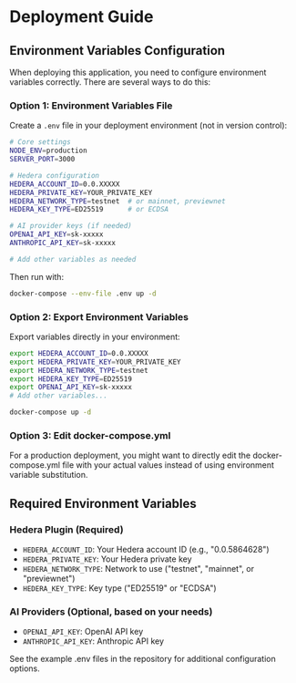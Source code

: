 # Deployment Guide

## Environment Variables Configuration

When deploying this application, you need to configure environment variables correctly. There are several ways to do this:

### Option 1: Environment Variables File

Create a `.env` file in your deployment environment (not in version control):

```bash
# Core settings
NODE_ENV=production
SERVER_PORT=3000

# Hedera configuration
HEDERA_ACCOUNT_ID=0.0.XXXXX
HEDERA_PRIVATE_KEY=YOUR_PRIVATE_KEY
HEDERA_NETWORK_TYPE=testnet  # or mainnet, previewnet
HEDERA_KEY_TYPE=ED25519      # or ECDSA

# AI provider keys (if needed)
OPENAI_API_KEY=sk-xxxxx
ANTHROPIC_API_KEY=sk-xxxxx

# Add other variables as needed
```

Then run with:

```bash
docker-compose --env-file .env up -d
```

### Option 2: Export Environment Variables

Export variables directly in your environment:

```bash
export HEDERA_ACCOUNT_ID=0.0.XXXXX
export HEDERA_PRIVATE_KEY=YOUR_PRIVATE_KEY
export HEDERA_NETWORK_TYPE=testnet
export HEDERA_KEY_TYPE=ED25519
export OPENAI_API_KEY=sk-xxxxx
# Add other variables...

docker-compose up -d
```

### Option 3: Edit docker-compose.yml

For a production deployment, you might want to directly edit the docker-compose.yml file with your actual values instead of using environment variable substitution.

## Required Environment Variables

### Hedera Plugin (Required)
- `HEDERA_ACCOUNT_ID`: Your Hedera account ID (e.g., "0.0.5864628")
- `HEDERA_PRIVATE_KEY`: Your Hedera private key
- `HEDERA_NETWORK_TYPE`: Network to use ("testnet", "mainnet", or "previewnet")
- `HEDERA_KEY_TYPE`: Key type ("ED25519" or "ECDSA")

### AI Providers (Optional, based on your needs)
- `OPENAI_API_KEY`: OpenAI API key
- `ANTHROPIC_API_KEY`: Anthropic API key

See the example .env files in the repository for additional configuration options. 